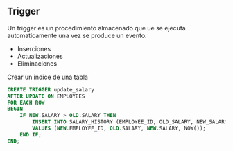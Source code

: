 ## Trigger

Un trigger es un procedimiento almacenado que ue se ejecuta automaticamente una vez se produce un evento:
- Inserciones
- Actualizaciones
- Eliminaciones

Crear un indice de una tabla
```sql
CREATE TRIGGER update_salary
AFTER UPDATE ON EMPLOYEES
FOR EACH ROW
BEGIN
    IF NEW.SALARY > OLD.SALARY THEN
        INSERT INTO SALARY_HISTORY (EMPLOYEE_ID, OLD_SALARY, NEW_SALARY, CHANGE_DATE)
        VALUES (NEW.EMPLOYEE_ID, OLD.SALARY, NEW.SALARY, NOW());
    END IF;
END;
```